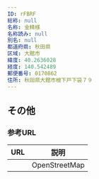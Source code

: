```yaml
---
ID: rFBRF
総称: null
名称: 金精様
名称読み: null
別名: null
都道府県: 秋田県
区域: 大館市
緯度: 40.2636028
経度: 140.542489
郵便番号: 0170862
住所: 秋田県大館市根下戸下袋７９
---
```


## その他

### 参考URL

| URL | 説明          |
| --- | ------------- |
|     | OpenStreetMap |
